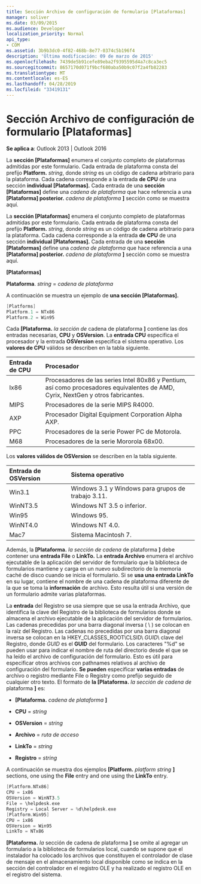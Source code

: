 ```yaml
---
title: Sección Archivo de configuración de formulario [Plataformas]
manager: soliver
ms.date: 03/09/2015
ms.audience: Developer
localization_priority: Normal
api_type:
- COM
ms.assetid: 3b9b3dc0-4f82-468b-8e77-0374c5b196f4
description: 'Última modificación: 09 de marzo de 2015'
ms.openlocfilehash: 7439de5b91cefe89eba2f9395595d4a7c8ca3ec5
ms.sourcegitcommit: 8657170d071f9bcf680aba50b9c07f2a4fb82283
ms.translationtype: MT
ms.contentlocale: es-ES
ms.lasthandoff: 04/28/2019
ms.locfileid: "33419131"
---
```

# <a name="form-configuration-file-platforms-section"></a>Sección Archivo de configuración de formulario [Plataformas]

**Se aplica a**: Outlook 2013 | Outlook 2016 
  
La **sección [Plataformas]** enumera el conjunto completo de plataformas admitidas por este formulario. Cada entrada de plataforma consta del prefijo **Platform.** _string_, donde  _string_ es un código de cadena arbitrario para la plataforma. Cada cadena corresponde a la entrada **de CPU** de una sección **individual [Plataformas].** Cada entrada de una **sección [Plataformas]** define una  _cadena de plataforma_ que hace referencia a una **[Plataforma] posterior.** _cadena de plataforma_ **]** sección como se muestra aquí. 
  
La **sección [Plataformas]** enumera el conjunto completo de plataformas admitidas por este formulario. Cada entrada de plataforma consta del prefijo **Platform.** _string_, donde  _string_ es un código de cadena arbitrario para la plataforma. Cada cadena corresponde a la entrada **de CPU** de una sección **individual [Plataformas].** Cada entrada de una **sección [Plataformas]** define una  _cadena de plataforma_ que hace referencia a una **[Plataforma] posterior.** _cadena de plataforma_ **]** sección como se muestra aquí. 
  
**[Plataformas]**
  
**Plataforma**. _string_  =   _cadena de plataforma_
  
A continuación se muestra un ejemplo de **una sección [Plataformas].** 
  
```cpp
[Platforms]
Platform.1 = NTx86
Platform.2 = Win95

```

Cada **[Plataforma.** _la sección de_ cadena de plataforma **]** contiene las dos entradas necesarias, **CPU** y **OSVersion**. La **entrada CPU** especifica el procesador y la entrada **OSVersion** especifica el sistema operativo. Los **valores de CPU** válidos se describen en la tabla siguiente. 
  
|**Entrada de CPU**|**Procesador**|
|:-----|:-----|
|Ix86  <br/> |Procesadores de las series Intel 80x86 y Pentium, así como procesadores equivalentes de AMD, Cyrix, NextGen y otros fabricantes.  <br/> |
|MIPS  <br/> |Procesadores de la serie MIPS R4000.  <br/> |
|AXP  <br/> |Procesador Digital Equipment Corporation Alpha AXP.  <br/> |
|PPC  <br/> |Procesadores de la serie Power PC de Motorola.  <br/> |
|M68  <br/> |Procesadores de la serie Mororola 68x00.  <br/> |
   
Los **valores válidos de OSVersion** se describen en la tabla siguiente. 
  
|**Entrada de OSVersion**|**Sistema operativo**|
|:-----|:-----|
|Win3.1  <br/> |Windows 3.1 y Windows para grupos de trabajo 3.11.  <br/> |
|WinNT3.5  <br/> |Windows NT 3.5 o inferior.  <br/> |
|Win95  <br/> |Windows 95.  <br/> |
|WinNT4.0  <br/> |Windows NT 4.0.  <br/> |
|Mac7  <br/> |Sistema Macintosh 7.  <br/> |
   
Además, la **[Plataforma.** _la sección de cadena_ de plataforma **]** debe contener una **entrada File** o **LinkTo.** La **entrada Archivo** enumera el archivo ejecutable de la aplicación del servidor de formulario que la biblioteca de formularios mantiene y carga en un nuevo subdirectorio de la memoria caché de disco cuando se inicia el formulario. Si se **usa una entrada LinkTo** en su lugar, contiene el nombre de una cadena de plataforma diferente de la que se toma la **información** de archivo. Esto resulta útil si una versión de un formulario admite varias plataformas. 
  
La **entrada** del Registro  se usa siempre que se usa la entrada Archivo, que identifica la clave del Registro de la biblioteca de formularios donde se almacena el archivo ejecutable de la aplicación del servidor de formularios. Las cadenas precedidas por una barra diagonal inversa ( \ ) se colocan en la raíz del Registro. Las cadenas no precedidas por una barra diagonal inversa se colocan en la HKEY_CLASSES_ROOT\CLSID\  _GUID_\ clave del Registro, donde  _GUID_ es el **GUID** del formulario. Los caracteres "%d" se pueden usar para indicar el nombre de ruta del directorio desde el que se ha leído el archivo de configuración del formulario. Esto es útil para especificar otros archivos con pathnames relativos al archivo de configuración del formulario. **Se pueden** especificar **varias entradas** de archivo o registro mediante File o Registry como prefijo seguido de cualquier otro texto. El formato de **la [Plataforma.** _la sección de cadena de_ plataforma **]** es: 
  
- **[Plataforma.** _cadena de plataforma_ **]**
    
- **CPU**  =   _string_
    
- **OSVersion**  =   _string_
    
- **Archivo**  =   _ruta de acceso_
    
- **LinkTo**  =   _string_
    
- **Registro**  =   _string_
  
A continuación se muestra dos ejemplos **[Platform.** _platform string_ **]** sections, one using the **File** entry and one using the **LinkTo** entry. 
  
```cpp
[Platform.NTx86]
CPU = ix86
OSVersion = WinNT3.5
File = \helpdesk.exe
Registry = Local Server = %d\helpdesk.exe
[Platform.Win95]
CPU = ix86
OSVersion = Win95
LinkTo = NTx86

```

**[Plataforma.** _la_ sección de cadena de plataforma **]** se omite al agregar un formulario a la biblioteca de formularios local, cuando se supone que el instalador ha colocado los archivos que constituyen el controlador de clase de mensaje en el almacenamiento local disponible como se indica en la sección del controlador en el registro OLE y ha realizado el registro OLE en el registro del sistema. 
  

